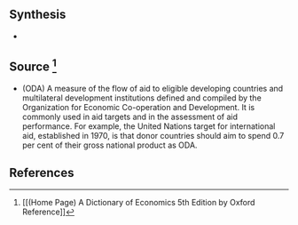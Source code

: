 ## Synthesis
- 
## Source [^1]
- (ODA) A measure of the flow of aid to eligible developing countries and multilateral development institutions defined and compiled by the Organization for Economic Co-operation and Development. It is commonly used in aid targets and in the assessment of aid performance. For example, the United Nations target for international aid, established in 1970, is that donor countries should aim to spend 0.7 per cent of their gross national product as ODA.
## References

[^1]: [[(Home Page) A Dictionary of Economics 5th Edition by Oxford Reference]]